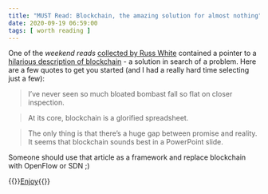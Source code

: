 ```yaml
---
title: "MUST Read: Blockchain, the amazing solution for almost nothing"
date: 2020-09-19 06:59:00
tags: [ worth reading ]
---
```

One of the _weekend reads_ [collected by Russ White](https://rule11.tech/) contained a pointer to a [hilarious description of blockchain](https://thecorrespondent.com/655/blockchain-the-amazing-solution-for-almost-nothing/86649455475-f933fe63) - a solution in search of a problem. Here are a few quotes to get you started (and I had a really hard time selecting just a few):

> I’ve never seen so much bloated bombast fall so flat on closer inspection. 

> At its core, blockchain is a glorified spreadsheet.

> The only thing is that there’s a huge gap between promise and reality. It seems that blockchain sounds best in a PowerPoint slide.

Someone should use that article as a framework and replace blockchain with OpenFlow or SDN ;)

{{<jump>}}[Enjoy](https://thecorrespondent.com/655/blockchain-the-amazing-solution-for-almost-nothing/86649455475-f933fe63){{</jump>}}

